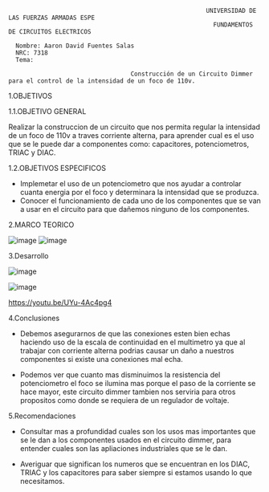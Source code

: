                                                            UNIVERSIDAD DE LAS FUERZAS ARMADAS ESPE
                                                             FUNDAMENTOS DE CIRCUITOS ELECTRICOS
          
      Nombre: Aaron David Fuentes Salas
      NRC: 7318
      Tema:
    
                                      Construcción de un Circuito Dimmer para el control de la intensidad de un foco de 110v.
                                      
  1.OBJETIVOS    
  
  1.1.OBJETIVO GENERAL
  
 Realizar la construccion de un circuito que nos permita regular la intensidad de un foco de 110v a traves corriente alterna, para aprender cual es el uso que se le puede dar a componentes como: capacitores, potenciometros, TRIAC y DIAC.
 
 1.2.OBJETIVOS ESPECIFICOS
 
 * Implemetar el uso de un potenciometro que nos ayudar a controlar cuanta energia por el foco y determinara la intensidad que se produzca.
 * Conocer el funcionamiento de cada uno de los componentes que se van a usar en el circuito para que dañemos ninguno de los componentes.
 
 2.MARCO TEORICO
 
![image](https://user-images.githubusercontent.com/105386939/178123807-8c06d0d3-37ee-4774-9b58-b15c19601598.png)
![image](https://user-images.githubusercontent.com/105386939/178124128-e6f9afc8-0f62-46c2-aec5-c57d2edf9124.png)


3.Desarrollo
 
 ![image](https://user-images.githubusercontent.com/105386939/179231301-aff63451-325c-423e-8997-24b5caff5f26.png)
 
 ![image](https://user-images.githubusercontent.com/105386939/180448856-4f462482-0bb1-4d22-b4cc-9be4fd9f801e.png)

 
 https://youtu.be/UYu-4Ac4pg4

4.Conclusiones

 * Debemos asegurarnos de que las conexiones esten bien echas haciendo uso de la escala de continuidad en el multimetro ya que al trabajar con corriente alterna podrias causar un daño a nuestros componentes si existe una conexiones mal echa.
 
 * Podemos ver que cuanto mas disminuimos la resistencia del potenciometro el foco se ilumina mas porque el paso de la corriente se hace mayor, este circuito dimmer tambien nos serviria para otros propositos como donde se requiera de un regulador de voltaje.
 
5.Recomendaciones

* Consultar mas a profundidad cuales son los usos mas importantes que se le dan a los componentes usados en el circuito dimmer, para entender cuales son las apliaciones industriales que se le dan.

* Averiguar que significan los numeros que se encuentran en los DIAC, TRIAC y los capacitores para saber siempre si estamos usando lo que necesitamos.




                                    
    
              
          
